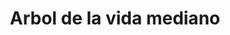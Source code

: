 ---
title: Arbol de la vida mediano
date: 
draft: false

# descripcion
description : Dije de plata

materials: Plata 925

color: Plateado

dimensions: 2cm x 2,4cm

code: 02-14-0205

type: "Dijes"

categories: []

# Images
# first image will be shown in the product page
images:
  # - image: "images/path_to_image"
  # La ubicacion de las imagenes es imagenes/Dijes/Dijes.Plata/02-14-0205-arbol-de-la-vida-mediano
  - image: "./images/dijes/plata/02-14-0205-arbol-de-la-vida-mediano.JPG"
---